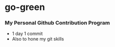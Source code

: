 # go-green

### My Personal Github Contribution Program

* 1 day 1 commit
* Also to hone my git skills
